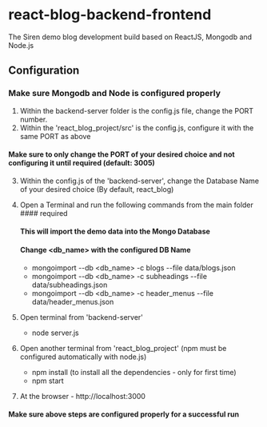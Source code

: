 # react-blog-backend-frontend
The Siren demo blog development build based on ReactJS, Mongodb and Node.js

## Configuration

### Make sure Mongodb and Node is configured properly

1) Within the backend-server folder is the config.js file, change the PORT number.
2) Within the 'react_blog_project/src' is the config.js, configure it with the same PORT as above

#### Make sure to only change the PORT of your desired choice and not configuring it until required (default: 3005)

3) Within the config.js of the 'backend-server', change the Database Name of your desired choice
(By default, react_blog)
4) Open a Terminal and run the following commands from the main folder #### required
	#### This will import the demo data into the Mongo Database 
	#### Change <db_name> with the configured DB Name
	
	* mongoimport --db <db_name> -c blogs --file data/blogs.json
	* mongoimport --db <db_name> -c subheadings --file data/subheadings.json
	* mongoimport --db <db_name> -c header_menus --file data/header_menus.json

	

5) Open terminal from 'backend-server'
	* node server.js

6) Open another terminal from 'react_blog_project'
(npm must be configured automatically with node.js)
	* npm install (to install all the dependencies - only for first time)
	* npm start

7) At the browser - http://localhost:3000

#### Make sure above steps are configured properly for a successful run
